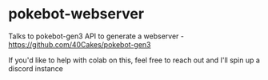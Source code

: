 # pokebot-webserver
Talks to pokebot-gen3 API to generate a webserver - https://github.com/40Cakes/pokebot-gen3

If you'd like to help with colab on this, feel free to reach out and I'll spin up a discord instance
